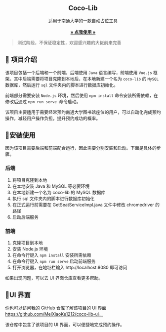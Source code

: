 

<p align="center">
  <h2 align="center">Coco-Lib</h2>
  <p align="center">
    适用于南通大学的一款自动占位工具
    <br/>
    <br/>
    <a href="https://lib.codeke.fun"><strong>» 点我使用 »</strong></a>
    <br/>
  </p>
</p>

> 测试阶段，不保证稳定性，欢迎感兴趣的大佬前来完善

## 🐎 项目介绍

该项目包括一个后端和一个前端，后端使用 `Java` 语言编写，前端使用 `Vue.js` 框架。其中后端需要将项目克隆到本地后，在本地新建一个名为 `coco-lib` 的 `MySQL` 数据库，然后运行 `sql` 文件夹内的脚本进行数据库初始化。

前端部分需要安装 `Node.js` 环境，然后使用 `npm install` 命令安装所需依赖，在修改后通过 `npm run serve `命令启动。

该项目主要适用于需要经常预约南通大学图书馆座位的用户，可以自动化完成预约操作，减轻用户操作负担，提升预约成功的概率。

## 🔧安装使用

因为该项目需要后端和前端配合运行，因此需要分别安装和启动。下面是具体的步骤。

### 后端

1. 将项目克隆到本地
2. 在本地安装 Java 和 MySQL 等必要环境
3. 在本地新建一个名为 coco-lib 的 MySQL 数据库
4. 执行 sql 文件夹内的脚本进行数据库初始化
5. 在正式运行前需要在 GetSeatServiceImpl.java 文件中修改 chromedriver 的路径
6. 启动后端服务

### 前端

1. 克隆项目到本地
2. 安装 Node.js 环境
3. 在命令行键入 `npm install` 安装所需依赖
4. 在命令行键入 `npm run serve` 启动前端服务
5. 打开浏览器，在地址栏输入 http://localhost:8080 即可访问

如果出现问题，可以去 UI 界面仓库查看更多帮助。

## 🦊UI 界面

你也可以访问我的 GitHub 仓库了解该项目的 UI 界面 https://github.com/MeiXiaoKe1212/coco-lib-ui。

该仓库中包含了该项目的 UI 界面，可以便捷地完成预约操作。

